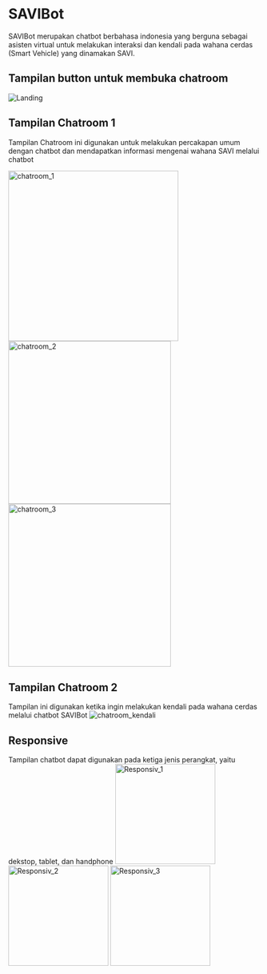 # SAVIBot
SAVIBot merupakan chatbot berbahasa indonesia yang berguna sebagai asisten virtual untuk melakukan interaksi dan kendali pada wahana cerdas (Smart Vehicle) yang dinamakan SAVI.

## Tampilan button untuk membuka chatroom
![Landing](https://drive.google.com/uc?export=view&id=1ZfhT7_cFNYomojni0tPW3Iyyt24BEdEc)

## Tampilan Chatroom 1
Tampilan Chatroom ini digunakan untuk melakukan percakapan umum dengan chatbot dan mendapatkan informasi mengenai wahana SAVI melalui chatbot

<img src="https://drive.google.com/uc?export=view&id=12eqV2YOye_fP_S7P72vhtOsSASjAcVYT" width="340" alt="chatroom_1"> 
<img src="https://drive.google.com/uc?export=view&id=15ro6P7OkUGvgO1S-s42V4rsSN1Pq_vFn" width="325" alt="chatroom_2"> 
<img src="https://drive.google.com/uc?export=view&id=1y0euRICGdVL3dmpQUiYHR_zFKpNZxoag" width="325" alt="chatroom_3"> 

## Tampilan Chatroom 2
Tampilan ini digunakan ketika ingin melakukan kendali pada wahana cerdas melalui chatbot SAVIBot
![chatroom_kendali](https://drive.google.com/uc?export=view&id=12rro2xjWDczNZbQWFUGorPx-yFRdEKFB)

## Responsive
Tampilan chatbot dapat digunakan pada ketiga jenis perangkat, yaitu dekstop, tablet, dan handphone
<img src="https://drive.google.com/uc?export=view&id=1oASEyxbS4aMx4x2653hxwyakw0LCJjzO" width="200" alt="Responsiv_1"> 
<img src="https://drive.google.com/uc?export=view&id=1RsnEcbzGIwWpt0UspOe2hrGfconeeWFm" width="200" alt="Responsiv_2"> 
<img src="https://drive.google.com/uc?export=view&id=1LoaErCMgw0B5EbtxzmCAVg2cH_G1e_yv" width="200" alt="Responsiv_3">

